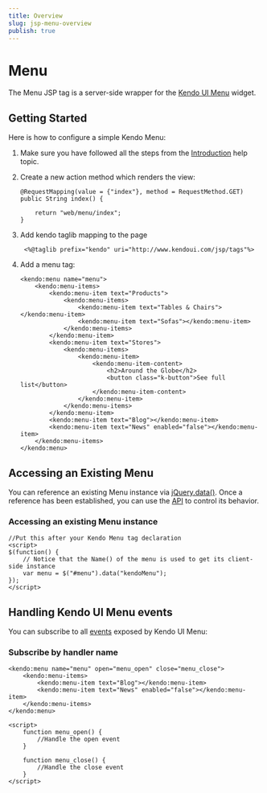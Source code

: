 ```yaml
---
title: Overview
slug: jsp-menu-overview
publish: true
---
```


# Menu

The Menu JSP tag is a server-side wrapper for the [Kendo UI Menu](/kendo-ui/api/web/menu) widget.

## Getting Started

Here is how to configure a simple Kendo Menu:

1.  Make sure you have followed all the steps from the [Introduction](/kendo-ui/getting-started/using-kendo-with/jsp/introduction) help topic.

2.  Create a new action method which renders the view:

        @RequestMapping(value = {"index"}, method = RequestMethod.GET)
        public String index() {

            return "web/menu/index";
        }

3. Add kendo taglib mapping to the page

        <%@taglib prefix="kendo" uri="http://www.kendoui.com/jsp/tags"%>

4.  Add a menu tag:

        <kendo:menu name="menu">
            <kendo:menu-items>
                <kendo:menu-item text="Products">
                    <kendo:menu-items>
                        <kendo:menu-item text="Tables & Chairs"></kendo:menu-item>
                        <kendo:menu-item text="Sofas"></kendo:menu-item>
                    </kendo:menu-items>
                </kendo:menu-item>
                <kendo:menu-item text="Stores">
                    <kendo:menu-items>
                        <kendo:menu-item>
                            <kendo:menu-item-content>
                                <h2>Around the Globe</h2>
                                <button class="k-button">See full list</button>
                            </kendo:menu-item-content>
                        </kendo:menu-item>
                    </kendo:menu-items>
                </kendo:menu-item>
                <kendo:menu-item text="Blog"></kendo:menu-item>
                <kendo:menu-item text="News" enabled="false"></kendo:menu-item>
            </kendo:menu-items>
        </kendo:menu>

## Accessing an Existing Menu

You can reference an existing Menu instance via [jQuery.data()](http://api.jquery.com/jQuery.data/).
Once a reference has been established, you can use the [API](/kendo-ui/api/web/menu#methods) to control its behavior.

### Accessing an existing Menu instance

    //Put this after your Kendo Menu tag declaration
    <script>
    $(function() {
        // Notice that the Name() of the menu is used to get its client-side instance
        var menu = $("#menu").data("kendoMenu");
    });
    </script>

## Handling Kendo UI Menu events

You can subscribe to all [events](/kendo-ui/api/web/menu#events) exposed by Kendo UI Menu:

### Subscribe by handler name

    <kendo:menu name="menu" open="menu_open" close="menu_close">
        <kendo:menu-items>
            <kendo:menu-item text="Blog"></kendo:menu-item>
            <kendo:menu-item text="News" enabled="false"></kendo:menu-item>
        </kendo:menu-items>
    </kendo:menu>

    <script>
        function menu_open() {
            //Handle the open event
        }

        function menu_close() {
            //Handle the close event
        }
    </script>
